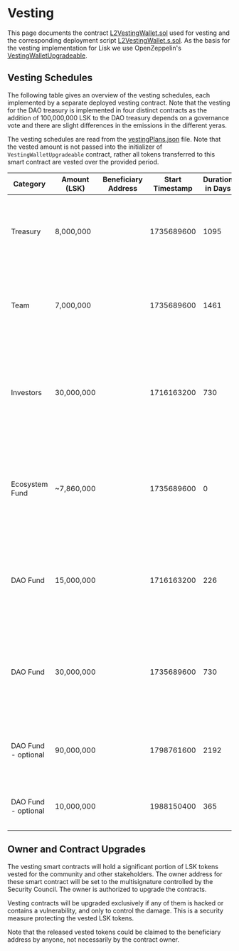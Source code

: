 
# Vesting

This page documents the contract [L2VestingWallet.sol](../src/L2/L2VestingWallet.sol) used for vesting and the corresponding deployment script [L2VestingWallet.s.sol](../script/L2VestingWallet.s.sol). As the basis for the vesting implementation for Lisk we use OpenZeppelin's [VestingWalletUpgradeable](https://github.com/OpenZeppelin/openzeppelin-contracts-upgradeable/blob/release-v5.0/contracts/finance/VestingWalletUpgradeable.sol).


## Vesting Schedules

The following table gives an overview of the vesting schedules, each implemented by a separate deployed vesting contract. Note that the vesting for the DAO treasury is implemented in four distinct contracts as the addition of 100,000,000 LSK to the DAO treasury depends on a governance vote and there are slight differences in the emissions in the different yeras.

The vesting schedules are read from the [vestingPlans.json](../script/data/devnet/vestingPlans.json) file. Note that the vested amount is not passed into the initializer of `VestingWalletUpgradeable` contract, rather all tokens transferred to this smart contract are vested over the provided period.

| Category | Amount (LSK) | Beneficiary Address | Start Timestamp | Duration in Days | Description |
|----------|--------------|-----------------|------------------|-------------|-------------|
| Treasury | 8,000,000 | <treasury address> | 1735689600 | 1095 | All tokens are linearly released over 3 years between 1.1.2025 and 31.12.2027. |
| Team     | 7,000,000 | <team address> | 1735689600 | 1461 | All tokens are linearly released over 4 years between 1.1.2025 and 31.12.2028. |
| Investors | 30,000,000 | <investor address> | 1716163200 | 730 | 10,000,000 LSK liquid at migration, the remaining 20,000,000 LSK vested linearly over 24 months, starting 20.05.2024. |
| Ecosystem Fund | ~7,860,000 | <ecosystem fund address> | 1735689600 | 0 | 5,000,000 LSK are liquid at migration, the remaining ~2,860,000 LSK are released on 1.1.2025. |
| DAO Fund | 15,000,000 | <dao treasury> | 1716163200 | 226 | 6,250,000 LSK liquid at migration, 8,750,000 LSK are linearly released in 2024, starting 20.05.2024. |
| DAO Fund | 30,000,000 | <dao treasury> | 1735689600 | 730 | 15,000,000 LSK are linearly released in 2025, 15,000,000 LSK are linearly released in 2026. |
| DAO Fund - optional | 90,000,000 | <dao treasury> | 1798761600 | 2192 | 15,000,000 LSK are linearly released in the years 2027-2032. |
| DAO Fund - optional | 10,000,000 | <dao treasury> | 1988150400 | 365 | 10,000,000 LSK are linearly released in 2033. |

## Owner and Contract Upgrades

The vesting smart contracts will hold a significant portion of LSK tokens vested for the community and other stakeholders. The owner address for these smart contract will be set to the multisignature controlled by the Security Council. The owner is authorized to upgrade the contracts.

Vesting contracts will be upgraded exclusively if any of them is hacked or contains a vulnerability, and only to control the damage. This is a security measure protecting the vested LSK tokens.

Note that the released vested tokens could be claimed to the beneficiary address by anyone, not necessarily by the contract owner.

